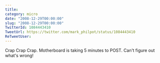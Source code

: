 ```yaml
---
title: 
category: micro
date: "2008-12-29T00:00:00"
slug: "2008-12-29T00:00:00"
TwitterId: 1084443410
TweetUrl: https://twitter.com/mark_philpot/status/1084443410
ReTweetUser: 
---
```


Crap Crap Crap.  Motherboard is taking 5 minutes to POST.  Can't figure out what's wrong!